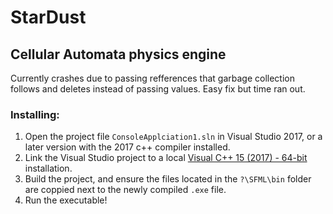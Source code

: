 
# StarDust
## Cellular Automata physics engine

Currently crashes due to passing refferences that garbage collection follows and deletes instead of passing values. Easy fix but time ran out.

### Installing:

1. Open the project file `ConsoleApplciation1.sln` in Visual Studio 2017, or a later version with the 2017 c++ compiler installed.
2. Link the Visual Studio project to a local [Visual C++ 15 (2017) - 64-bit](https://www.sfml-dev.org/download/sfml/2.5.1/) installation.
3. Build the project, and ensure the files located in the `?\SFML\bin` folder are coppied next to the newly compiled `.exe` file.
4. Run the executable!
